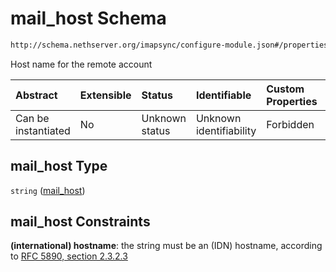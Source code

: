 # mail\_host Schema

```txt
http://schema.nethserver.org/imapsync/configure-module.json#/properties/mail_host
```

Host name for the remote account

| Abstract            | Extensible | Status         | Identifiable            | Custom Properties | Additional Properties | Access Restrictions | Defined In                                                                       |
| :------------------ | :--------- | :------------- | :---------------------- | :---------------- | :-------------------- | :------------------ | :------------------------------------------------------------------------------- |
| Can be instantiated | No         | Unknown status | Unknown identifiability | Forbidden         | Allowed               | none                | [configure-module.json\*](imapsync/configure-module.json "open original schema") |

## mail\_host Type

`string` ([mail\_host](configure-module-properties-mail_host.md))

## mail\_host Constraints

**(international) hostname**: the string must be an (IDN) hostname, according to [RFC 5890, section 2.3.2.3](https://tools.ietf.org/html/rfc5890 "check the specification")
